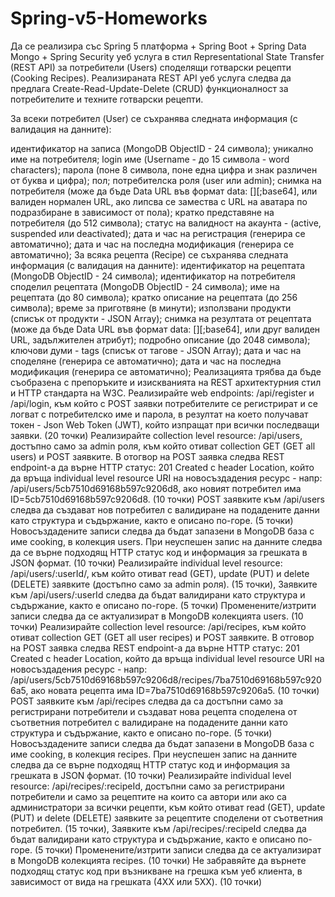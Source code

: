 # Spring-v5-Homeworks

Да се реализира със Spring 5 платформа + Spring Boot + Spring Data Mongo + Spring Security уеб услуга в стил Representational State Transfer (REST API)  за потребители (Users) споделящи готварски рецепти (Cooking Recipes). Реализираната REST API уеб услуга следва да предлага  Create-Read-Update-Delete (CRUD) функционалност за потребителите и техните готварски рецепти.

За всеки потребител (User) се съхранява следната информация (с валидация на данните):

идентификатор на записа (MongoDB ObjectID - 24 символа);
уникално име на потребителя;
login име (Username - до 15 символа - word characters);
парола (поне 8 символа, поне една цифра и знак различен от буква и цифра);
пол;
потребителска роля (user или admin);
снимка на потребителя (може да бъде Data URL във формат data: [<mediatype></mediatype>][;base64],<data></data> или валиден нормален URL, ако липсва се замества с URL на аватара по подразбиране в зависимост от пола);
кратко представяне на потребителя (до 512 символа);
статус на валидност на акаунта - (active, suspended или deactivated);
дата и час на регистрация (генерира се автоматично);
дата и час на последна модификация (генерира се автоматично);
За всяка рецепта (Recipe) се съхранява следната информация (с валидация на данните):
идентификатор на рецептата (MongoDB ObjectID - 24 символа);
идентификатор на потребителя споделил рецептата (MongoDB ObjectID - 24 символа);
име на рецептата (до 80 символа);
кратко описание на рецептата (до 256 символа);
време за приготвяне (в минути);
използвани продукти (списък от продукти - JSON Array);
снимка на резултата от рецептата (може да бъде Data URL във формат data: [<mediatype></mediatype>][;base64],<data></data> или друг валиден URL, задължителен атрибут);
подробно описание (до 2048 символа);
ключови думи - tags (списък от тагове - JSON Array);
дата и час на споделяне (генерира се автоматично);
дата и час на последна модификация (генерира се автоматично);
Реализацията трябва да бъде съобразена с препоръките и изискванията на REST архитектурния стил и HTTP стандарта на W3C.
Реализирайте web endpoints: /api/register и /api/login, към който с POST заявки потребителите се регистрират и се логват с потребителско име и парола, в резултат на което получават токен  - Json Web Token (JWT), който изпращат при всички последващи заявки. (20 точки)
Реализирайте collection level resource: /api/users, достъпно само за admin роля, към който отиват collection GET (GET all users) и POST заявките. В отогвор на POST заявка следва REST endpoint-a да върне HTTP статус: 201 Created с header Location, който да връща individual level resource URI на новосъздадения ресурс - напр: /api/users/5cb7510d69168b597c9206d8, ако новият потребител има ID=5cb7510d69168b597c9206d8. (10 точки)
POST заявките към /api/users следва да създават нов потребител с валидиране на подадените данни като структура и съдържание, както е описано по-горе. (5 точки)
Новосъздадените записи следва да бъдат запазени в MongoDB база с име cooking, в колекция users. При неуспешен запис на данните следва да се върне подходящ HTTP статус код и информация за грешката в JSON формат. (10 точки)
Реализирайте individual level resource: /api/users/:userId/, към който отиват read (GET), update (PUT) и delete (DELETE) заявките (достъпно само за admin роля). (15 точки),
Заявките към /api/users/:userId следва да бъдат валидирани като структура и съдържание, както е описано по-горе. (5 точки)
Променените/изтрити записи следва да се актуализират в MongoDB колекцията users. (10 точки)
Реализирайте collection level resource: /api/recipes, към който отиват collection GET (GET all user recipes) и POST заявките. В отговор на POST заявка следва REST endpoint-a да върне HTTP статус: 201 Created с header Location, който да връща individual level resource URI на новосъздадения ресурс - напр: /api/users/5cb7510d69168b597c9206d8/recipes/7ba7510d69168b597c9206a5, ако новата рецепта има ID=7ba7510d69168b597c9206a5. (10 точки)
POST заявките към /api/recipes следва да са достъпни само за регистрирани потребители и създават нова рецепта споделена от съответния потребител с валидиране на подадените данни като структура и съдържание, както е описано по-горе. (5 точки)
Новосъздадените записи следва да бъдат запазени в MongoDB база с име cooking, в колекция recipes. При неуспешен запис на данните следва да се върне подходящ HTTP статус код и информация за грешката в JSON формат. (10 точки)
Реализирайте individual level resource: /api/recipes/:recipeId, достъпни само за регистрирани потребители и само за рецептите на които са автори или ако са администратори за всички рецепти, към който отиват read (GET), update (PUT) и delete (DELETE) заявките за рецептите споделени от съответния потребител. (15 точки),
Заявките към /api/recipes/:recipeId следва да бъдат валидирани като структура и съдържание, както е описано по-горе. (5 точки)
Променените/изтрити записи следва да се актуализират в MongoDB колекцията recipes. (10 точки)
Не забравяйте да върнете подходящ статус код при възникване на грешка към уеб клиента, в зависимост от вида на грешката (4XX или 5XX). (10 точки)